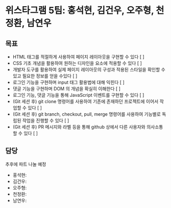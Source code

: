 # 위스타그램 5팀: 홍석현, 김건우, 오주형, 천정환, 남연우

## 목표

- HTML 태그를 적절하게 사용하여 페이지 레이아웃을 구현할 수 있다 [ ]
- CSS 기초 개념을 활용하여 원하는 디자인을 요소에 적용할 수 있다 [ ]
- 개발자 도구를 활용하여 실제 페이지 레이아웃의 구성과 적용된 스타일을 확인할 수 있고 필요한 정보를 얻을 수있다 [ ]
- 로그인 기능을 구현하며 input 태그 활용법에 대해 익힌다 [ ]
- 댓글 기능을 구현하며 DOM 의 개념을 확실히 이해한다 [ ]
- 로그인 기능, 댓글 기능을 통해 JavaScript 이벤트를 구현할 수 있다 [ ]
- (Git 세션 후) git clone 명령어를 사용하여 기존에 존재하던 프로젝트에 이어서 작업할 수 있다 [ ]
- (Git 세션 후) git branch, checkout, pull, merge 명령어를 사용하여 기능별로 독립된 작업을 진행할 수 있다 [ ]
- (Git 세션 후) PR 메시지와 라벨 등을 통해 github 상에서 다른 사용자와 의사소통 할 수 있다 [ ]

## 담당

추후에 파트 나눌 예정

- 홍석현:
- 김건우:
- 오주형:
- 천정환:
- 남연우:
